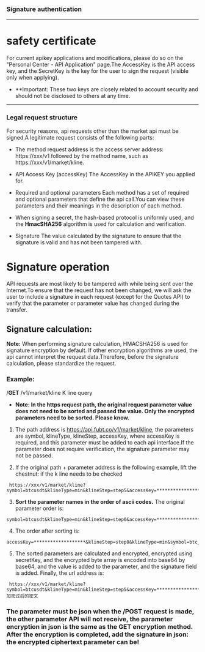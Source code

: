### Signature authentication
---
# safety certificate

For current apikey applications and modifications, please do so on the "Personal Center - API Application" page.The AccessKey is the API access key, and the SecretKey is the key for the user to sign the request (visible only when applying).



* **Important: These two keys are closely related to account security and should not be disclosed to others at any time.
---
### Legal request structure

For security reasons, api requests other than the market api must be signed.A legitimate request consists of the following parts:



- The method request address is the access server address: https://xxx/v1 followed by the method name, such as https://xxx/v1/market/kline.



- API Access Key (accessKey) The AccessKey in the APIKEY you applied for.



- Required and optional parameters Each method has a set of required and optional parameters that define the api call.You can view these parameters and their meanings in the description of each method.



- When signing a secret, the hash-based protocol is uniformly used, and the **HmacSHA256** algorithm is used for calculation and verification.



- Signature The value calculated by the signature to ensure that the signature is valid and has not been tampered with.



# Signature operation

API requests are most likely to be tampered with while being sent over the Internet.To ensure that the request has not been changed, we will ask the user to include a signature in each request (except for the Quotes API) to verify that the parameter or parameter value has changed during the transfer.



## Signature calculation:

**Note:** When performing signature calculation, HMACSHA256 is used for signature encryption by default. If other encryption algorithms are used, the api cannot interpret the request data.Therefore, before the signature calculation, please standardize the request.



### Example:

/**GET** /v1/market/kline K line query



- **Note: In the https request path, the original request parameter value does not need to be sorted and passed the value. Only the encrypted parameters need to be sorted. Please know.**

1. The path address is https://api.fubt.co/v1/market/kline, the parameters are symbol, klineType, klineStep, accessKey, where accessKey is required, and this parameter must be added to each api interface.If the parameter does not require verification, the signature parameter may not be passed.

2. If the original path + parameter address is the following example, lift the chestnut: if the k line needs to be checked
```
 https://xxx/v1/market/kline?symbol=btcusdt&klineType=min&klineStep=step5&accessKey=*******************
```
3. **Sort the parameter names in the order of ascii codes.** The original parameter order is:
```
symbol=btcusdt&klineType=min&klineStep=step0&accessKey=*******************
```
4. The order after sorting is:
```
accessKey=*******************&klineStep=step0&klineType=min&symbol=btc_usdt
```
5. The sorted parameters are calculated and encrypted, encrypted using secretKey, and the encrypted byte array is encoded into base64 by base64, and the value is added to the parameter, and the signature field is added. Finally, the url address is:
```
 https://xxx/v1/market/kline?symbol=btcusdt&klineType=min&klineStep=step5&accessKey=*******************&signature=加密过后的密文
```
### The parameter must be json when the /**POST** request is made, the other parameter API will not receive, the parameter encryption in json is the same as the GET encryption method. After the encryption is completed, add the signature in json: the encrypted ciphertext parameter can be!
